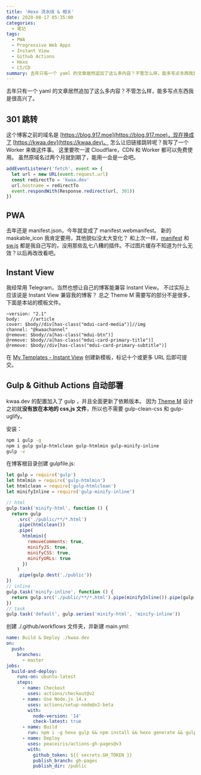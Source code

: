 ```yaml
---
title: 'Hexo 流水线 & 相关'
date: 2020-08-17 05:35:00
categories:
  - 笔记
tags:
  - PWA
  - Progressive Web Apps
  - Instant View
  - Github Actions
  - Hexo
  - CI/CD
summary: 去年只有一个 yaml 的文章居然追加了这么多内容？不管怎么样，能多写点东西我是很高兴了。
---
```


去年只有一个 yaml 的文章居然追加了这么多内容？不管怎么样，能多写点东西我是很高兴了。

<!-- more -->

## 301 跳转

这个博客之前的域名是 [https://blog.917.moe](https://blog.917.moe)，现在换成了 [https://kwaa.dev](https://kwaa.dev)。
怎么让旧链接跳转呢？我写了一个 Worker 来做这件事。
这里要吹一波 Cloudflare，CDN 和 Worker 都可以免费使用。
虽然原域名过两个月就到期了，能用一会是一会吧。

```js
addEventListener('fetch', event => {
  let url = new URL(event.request.url)
  const redirectTo = 'kwaa.dev'
  url.hostname = redirectTo
  event.respondWith(Response.redirect(url, 301))
})
```

## PWA

去年还是 manifest.json，今年就变成了 manifest.webmanifest。
新的 maskable_icon 我肯定要用，其他貌似没太大变化？
和上次一样，[manifest](https://github.com/kwaa/kwaa.github.io/blob/master/source/manifest.webmanifest) 和 [sw.js](https://github.com/kwaa/kwaa.github.io/blob/master/source/sw.js) 都是我自己写的，没用那些乱七八糟的插件。不过图片缓存不知道为什么无效？以后再改改看吧。

## Instant View

我经常用 Telegram，当然也想让自己的博客能兼容 Instant View。
不过实际上应该说是 Instant View 兼容我的博客？
总之 Theme M 需要写的部分不是很多，下面是本站的模板文件。

```text
~version: "2.1"
body:    //article
cover: $body//div[has-class("mdui-card-media")]//img
channel: "@kwaachannel"
@remove: $body//a[has-class("mdui-btn")]
@remove: $body//a[has-class("mdui-card-primary-title")]
@remove: $body//div[has-class("mdui-card-primary-subtitle")]
```

在 [My Templates - Instant View](https://instantview.telegram.org/my) 创建新模板，标记十个或更多 URL 后即可提交。

## Gulp & Github Actions 自动部署

kwaa.dev 的配置加入了 gulp ，并且全面更新了依赖版本。
因为 [Theme M](https://github.com/kwaa/m) 设计之初就**没有放在本地的 css,js 文件**，所以也不需要 gulp-clean-css 和 gulp-uglify。

安装：

```bash
npm i gulp -g
npm i gulp gulp-htmlclean gulp-htmlmin gulp-minify-inline
gulp -v
```

在博客根目录创建 gulpfile.js:

```js
let gulp = require('gulp')
let htmlmin = require('gulp-htmlmin')
let htmlclean = require('gulp-htmlclean')
let minifyInline = require('gulp-minify-inline')

// html
gulp.task('minify-html', function () {
  return gulp
    .src('./public/**/*.html')
    .pipe(htmlclean())
    .pipe(
      htmlmin({
        removeComments: true,
        minifyJS: true,
        minifyCSS: true,
        minifyURLs: true
      })
    )
    .pipe(gulp.dest('./public'))
})
// inline
gulp.task('minify-inline', function () {
  return gulp.src('./public/**/*.html').pipe(minifyInline()).pipe(gulp.dest('./public'))
})
// task
gulp.task('default', gulp.series('minify-html', 'minify-inline'))
```

创建 ./.github/workflows 文件夹，并新建 main.yml:

```yaml
name: Build & Deploy ./kwaa.dev
on:
  push:
    branches:
      - master
jobs:
  build-and-deploy:
    runs-on: ubuntu-latest
    steps:
      - name: Checkout
        uses: actions/checkout@v2
      - name: Use Node.js 14.x
        uses: actions/setup-node@v2-beta
        with:
          node-version: '14'
          check-latest: true
      - name: Build
        run: npm i -g hexo gulp && npm install && hexo generate && gulp
      - name: Deploy
        uses: peaceiris/actions-gh-pages@v3
        with:
          github_token: ${{ secrets.GH_TOKEN }}
          publish_branch: gh-pages
          publish_dir: /public
```
